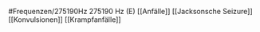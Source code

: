 #Frequenzen/275190Hz
275190 Hz (E)
[[Anfälle]]
[[Jacksonsche Seizure]]
[[Konvulsionen]]
[[Krampfanfälle]]